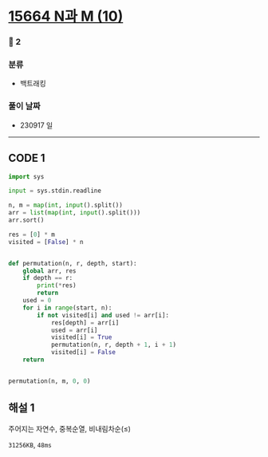 # [15664 N과 M (10)](https://www.acmicpc.net/problem/15664)

### 🥈 2

### 분류

- 백트래킹

### 풀이 날짜

- 230917 일

---

## CODE 1

```python
import sys

input = sys.stdin.readline

n, m = map(int, input().split())
arr = list(map(int, input().split()))
arr.sort()

res = [0] * m
visited = [False] * n


def permutation(n, r, depth, start):
    global arr, res
    if depth == r:
        print(*res)
        return
    used = 0
    for i in range(start, n):
        if not visited[i] and used != arr[i]:
            res[depth] = arr[i]
            used = arr[i]
            visited[i] = True
            permutation(n, r, depth + 1, i + 1)
            visited[i] = False
    return


permutation(n, m, 0, 0)
```

## 해설 1

주어지는 자연수, 중복순열, 비내림차순(≤)

`31256KB`, `48ms`
